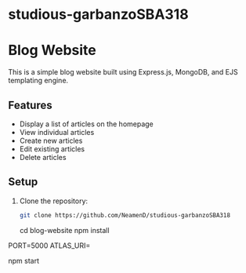 # studious-garbanzoSBA318

# Blog Website

This is a simple blog website built using Express.js, MongoDB, and EJS templating engine.

## Features

- Display a list of articles on the homepage
- View individual articles
- Create new articles
- Edit existing articles
- Delete articles

## Setup

1. Clone the repository:

   ```bash
   git clone https://github.com/NeamenD/studious-garbanzoSBA318
   ```

   cd blog-website
   npm install

PORT=5000
ATLAS_URI=<mongodb-uri>

npm start
